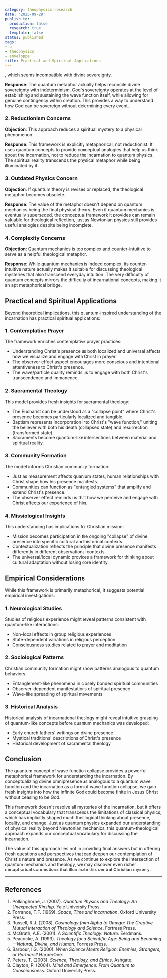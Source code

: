 ```yaml
---
category: theophysics-research
date: '2025-09-28'
publish_to:
  production: false
  research: true
  template: false
status: published
tags:
- o
- theophysics
- enveloppe
title: Practical and Spiritual Applications
---
```

   
, which seems incompatible with divine sovereignty.   
   
**Response**: The quantum metaphor actually helps reconcile divine sovereignty with indeterminism. God's sovereignty operates at the level of establishing and sustaining the wave function itself, while allowing for genuine contingency within creation. This provides a way to understand how God can be sovereign without determining every event.   
   
### 2. Reductionism Concerns   
   
**Objection**: This approach reduces a spiritual mystery to a physical phenomenon.   
   
**Response**: This framework is explicitly metaphorical, not reductionist. It uses quantum concepts to provide conceptual analogies that help us think about the incarnation, not to reduce the incarnation to quantum physics. The spiritual reality transcends the physical metaphor while being illuminated by it.   
   
### 3. Outdated Physics Concern   
   
**Objection**: If quantum theory is revised or replaced, the theological metaphor becomes obsolete.   
   
**Response**: The value of the metaphor doesn't depend on quantum mechanics being the final physical theory. Even if quantum mechanics is eventually superseded, the conceptual framework it provides can remain valuable for theological reflection, just as Newtonian physics still provides useful analogies despite being incomplete.   
   
### 4. Complexity Concerns   
   
**Objection**: Quantum mechanics is too complex and counter-intuitive to serve as a helpful theological metaphor.   
   
**Response**: While quantum mechanics is indeed complex, its counter-intuitive nature actually makes it suitable for discussing theological mysteries that also transcend everyday intuition. The very difficulty of quantum concepts mirrors the difficulty of incarnational concepts, making it an apt metaphorical bridge.   
   
## Practical and Spiritual Applications   
   
Beyond theoretical implications, this quantum-inspired understanding of the incarnation has practical spiritual applications:   
   
### 1. Contemplative Prayer   
   
The framework enriches contemplative prayer practices:   
   
- Understanding Christ's presence as both localized and universal affects how we visualize and engage with Christ in prayer.   
- The observer effect aspect encourages more conscious and intentional attentiveness to Christ's presence.   
- The wave/particle duality reminds us to engage with both Christ's transcendence and immanence.   
   
### 2. Sacramental Theology   
   
This model provides fresh insights for sacramental theology:   
   
- The Eucharist can be understood as a "collapse point" where Christ's presence becomes particularly localized and tangible.   
- Baptism represents incorporation into Christ's "wave function," uniting the believer with both his death (collapsed state) and resurrection (transformed state).   
- Sacraments become quantum-like intersections between material and spiritual reality.   
   
### 3. Community Formation   
   
The model informs Christian community formation:   
   
- Just as measurement affects quantum states, human relationships with Christ shape how his presence manifests.   
- Communities can function as "entangled systems" that amplify and extend Christ's presence.   
- The observer effect reminds us that how we perceive and engage with Christ affects our experience of him.   
   
### 4. Missiological Insights   
   
This understanding has implications for Christian mission:   
   
- Mission becomes participation in the ongoing "collapse" of divine presence into specific cultural and historical contexts.   
- Contextualization reflects the principle that divine presence manifests differently in different observational contexts.   
- The universal/local dynamic provides a framework for thinking about cultural adaptation without losing core identity.   
   
## Empirical Considerations   
   
While this framework is primarily metaphorical, it suggests potential empirical investigations:   
   
### 1. Neurological Studies   
   
Studies of religious experience might reveal patterns consistent with quantum-like interactions:   
   
- Non-local effects in group religious experiences   
- State-dependent variations in religious perception   
- Consciousness studies related to prayer and meditation   
   
### 2. Sociological Patterns   
   
Christian community formation might show patterns analogous to quantum behaviors:   
   
- Entanglement-like phenomena in closely bonded spiritual communities   
- Observer-dependent manifestations of spiritual presence   
- Wave-like spreading of spiritual movements   
   
### 3. Historical Analysis   
   
Historical analysis of incarnational theology might reveal intuitive grasping of quantum-like concepts before quantum mechanics was developed:   
   
- Early church fathers' writings on divine presence   
- Mystical traditions' descriptions of Christ's presence   
- Historical development of sacramental theology   
   
## Conclusion   
   
The quantum concept of wave function collapse provides a powerful metaphorical framework for understanding the incarnation. By conceptualizing divine omnipresence as analogous to a quantum wave function and the incarnation as a form of wave function collapse, we gain fresh insights into how the infinite God could become finite in Jesus Christ without ceasing to be God.   
   
This framework doesn't resolve all mysteries of the incarnation, but it offers a conceptual vocabulary that transcends the limitations of classical physics, which has implicitly shaped much theological thinking about presence, locality, and change. Just as quantum physics expanded our understanding of physical reality beyond Newtonian mechanics, this quantum-theological approach expands our conceptual vocabulary for discussing the incarnation.   
   
The value of this approach lies not in providing final answers but in offering fresh questions and perspectives that can deepen our contemplation of Christ's nature and presence. As we continue to explore the intersection of quantum mechanics and theology, we may discover even richer metaphorical connections that illuminate this central Christian mystery.   
   
   
---   
   
## References   
   
1. Polkinghorne, J. (2007). *Quantum Physics and Theology: An Unexpected Kinship*. Yale University Press.   
2. Torrance, T.F. (1969). *Space, Time and Incarnation*. Oxford University Press.   
3. Russell, R.J. (2008). *Cosmology from Alpha to Omega: The Creative Mutual Interaction of Theology and Science*. Fortress Press.   
4. McGrath, A.E. (2001). *A Scientific Theology: Nature*. Eerdmans.   
5. Peacocke, A. (1993). *Theology for a Scientific Age: Being and Becoming—Natural, Divine, and Human*. Fortress Press.   
6. Barbour, I.G. (2000). *When Science Meets Religion: Enemies, Strangers, or Partners?* HarperOne.   
7. Peters, T. (2003). *Science, Theology, and Ethics*. Ashgate.   
8. Clayton, P. (2004). *Mind and Emergence: From Quantum to Consciousness*. Oxford University Press.